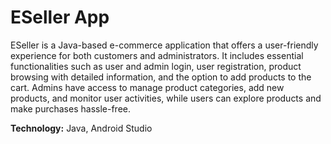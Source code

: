 # ESeller App

ESeller is a Java-based e-commerce application that offers a user-friendly experience for both customers and administrators. It includes essential
functionalities such as user and admin login, user registration, product browsing with detailed information, and the option to add products to the cart.
Admins have access to manage product categories, add new products, and monitor user activities, while users can explore products and make
purchases hassle-free.

**Technology:** Java, Android Studio

